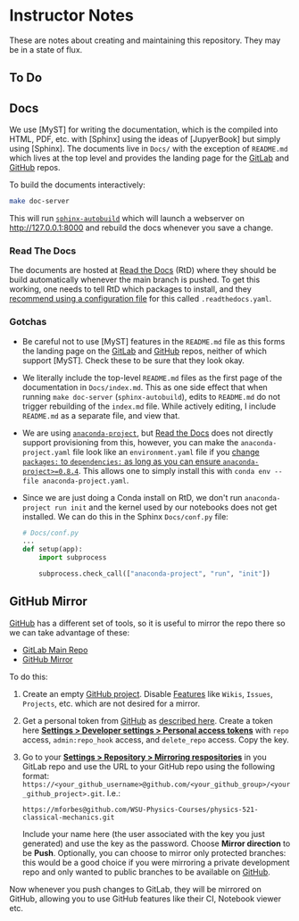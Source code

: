 Instructor Notes
================

These are notes about creating and maintaining this repository.  They may be in a state
of flux.

To Do
-----

## Docs

We use [MyST] for writing the documentation, which is the compiled into HTML, PDF,
etc. with [Sphinx] using the ideas of [JupyerBook] but simply using [Sphinx].  The
documents live in `Docs/` with the exception of `README.md` which lives at the top level
and provides the landing page for the
[GitLab](https://gitlab.com/wsu-courses/physics-581-physics-inspired-computation) and
[GitHub](https://github.com/WSU-Physics-Courses/physics-581-physics-inspired-computation)
repos.

To build the documents interactively:

```bash
make doc-server
```

This will run [`sphinx-autobuild`](https://github.com/executablebooks/sphinx-autobuild)
which will launch a webserver on http://127.0.0.1:8000 and rebuild the docs whenever you
save a change.

### Read The Docs

The documents are hosted at [Read the
Docs](https://readthedocs.org/projects/physics-521-classical-mechanics-i/) (RtD)
where they should be build automatically whenever the main branch is pushed.  To get
this working, one needs to tell RtD which packages to install, and they [recommend using
a configuration file](https://docs.readthedocs.io/en/stable/config-file/v2.html) for
this called `.readthedocs.yaml`.

### Gotchas

* Be careful not to use [MyST] features in the `README.md` file as this forms the
  landing page on the
  [GitLab](https://gitlab.com/wsu-courses/physics-521-classical-mechanics) and
  [GitHub](https://github.com/WSU-Physics-Courses/physics-521-classical-mechanics)
  repos, neither of which support [MyST].  Check these to be sure that they look okay.
* We literally include the top-level `README.md` files as the first page of the
  documentation in `Docs/index.md`.  This as one side effect that when running `make
  doc-server` (`sphinx-autobuild`), edits to `README.md` do not trigger rebuilding of
  the `index.md` file.  While actively editing, I include `README.md` as a separate
  file, and view that.
* We are using [`anaconda-project`], but [Read the Docs] does not directly support
  provisioning from this, however, you can make the `anaconda-project.yaml` file look
  like an `environment.yaml` file if you [change `packages:` to `dependencies:` as long
  as you can ensure `anaconda-project>=0.8.4`](https://github.com/Anaconda-Platform/anaconda-project/issues/265#issuecomment-903206709).  This allows one to simply install
  this with `conda env --file anaconda-project.yaml`.  
* Since we are just doing a Conda install on RtD, we don't run `anaconda-project run
  init` and the kernel used by our notebooks does not get installed.  We can do this in
  the Sphinx `Docs/conf.py` file:
  
  ```python
  # Docs/conf.py
  ...
  def setup(app):
      import subprocess

      subprocess.check_call(["anaconda-project", "run", "init"])
  ```
  
## GitHub Mirror

[GitHub] has a different set of tools, so it is useful to mirror the repo there so we
can take advantage of these:

* [GitLab Main Repo](https://gitlab.com/wsu-courses/physics-521-classical-mechanics)
* [GitHub Mirror](https://github.com/WSU-Physics-Courses/physics-521-classical-mechanics)

To do this:

1. Create an empty [GitHub
   project](https://github.com/WSU-Physics-Courses/physics-521-classical-mechanics).
   Disable
   [Features](https://github.com/WSU-Physics-Courses/physics-521-classical-mechanics/settings)
   like `Wikis`, `Issues`, `Projects`, etc. which are not desired for a mirror.
2. Get a personal token from [GitHub] as [described
   here](https://hg.iscimath.org/help/user/project/repository/repository_mirroring#setting-up-a-push-mirror-from-gitlab-to-github).
   Create a token here [**Settings > Developer settings > Personal access
tokens**](https://github.com/settings/tokens) with `repo` access, `admin:repo_hook`
   access, and `delete_repo` access.  Copy the key. 
3. Go to your [**Settings > Repository > Mirroring
   respositories**](https://gitlab.com/wsu-courses/physics-521-classical-mechanics/-/settings/repository)
   in you GitLab repo and use the URL to your GitHub repo using the following format:
   `https://<your_github_username>@github.com/<your_github_group>/<your_github_project>.git`.
   I.e.:
   
   ```
   https://mforbes@github.com/WSU-Physics-Courses/physics-521-classical-mechanics.git
   ```
   
   Include your name here (the user associated with the key you just generated) and
   use the key as the password.  Choose **Mirror direction** to be **Push**.
   Optionally, you can choose to mirror only protected branches: this would be a good
   choice if you were mirroring a private development repo and only wanted to public
   branches to be available on [GitHub].

Now whenever you push changes to GitLab, they will be mirrored on GitHub, allowing you
to use GitHub features like their CI, Notebook viewer etc.


[WSU Courses CoCalc project]: <https://cocalc.com/projects/c31d20a3-b0af-4bf7-a951-aa93a64395f6>
[GitHub]: <https://github.com> "GitHub"
[`pytest`]: <https://docs.pytest.org> "pytest: helps you write better programs"
[Read the Docs]: <https://readthedocs.org> "Read the Docs homepage"
[`anaconda-project`]: <https://anaconda-project.readthedocs.io> "Anaconda Project: Tool for encapsulating, running, and reproducing data science projects."
